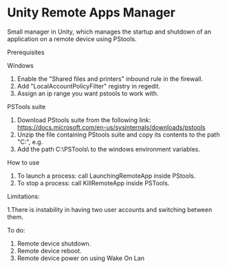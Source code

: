 # Unity Remote Apps Manager
Small manager in Unity, which manages the startup and shutdown of an application on a remote device using PStools.

Prerequisites

Windows
1. Enable the "Shared files and printers" inbound rule in the firewall.
2. Add "LocalAccountPolicyFilter" registry in regedit.
3. Assign an ip range you want pstools to work with.

PSTools suite
1. Download PStools suite from the following link: https://docs.microsoft.com/en-us/sysinternals/downloads/pstools
2. Unzip the file containing PStools suite and copy its contents to the path "C:\", e.g.
3. Add the path C:\PSTools\ to the windows environment variables.

How to use

1. To launch a process: call LaunchingRemoteApp inside PStools.
2. To stop a process: call KillRemoteApp inside PSTools.

Limitations: 

1.There is instability in having two user accounts and switching between them.

To do:

1. Remote device shutdown.
2. Remote device reboot.
3. Remote device power on using Wake On Lan
